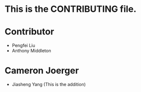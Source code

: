 # This is the CONTRIBUTING file.

# Contributor
* Pengfei Liu
* Anthony Middleton
# Cameron Joerger
* Jiasheng Yang (This is the addition)

